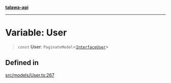 [**talawa-api**](../../../README.md)

***

# Variable: User

> `const` **User**: `PaginateModel`\<[`InterfaceUser`](../interfaces/InterfaceUser.md)\>

## Defined in

[src/models/User.ts:267](https://github.com/Suyash878/talawa-api/blob/095e6964ce2a06c1c30d1acf81b6162203f1db91/src/models/User.ts#L267)

